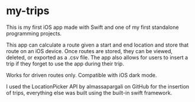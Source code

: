 # my-trips

This is my first iOS app made with Swift and one of my first standalone programming projects.

This app can calculate a route given a start and end location and store that route on an iOS device. Once routes are stored, they can be viewed, deleted, or exported as a .csv file. The app also allows for users to insert a trip if they forget to use the app during their trip.

Works for driven routes only. Compatible with iOS dark mode. 

I used the LocationPicker API by almassapargali on GitHub for the insertion of trips, everything else was built using the built-in swift framework.
